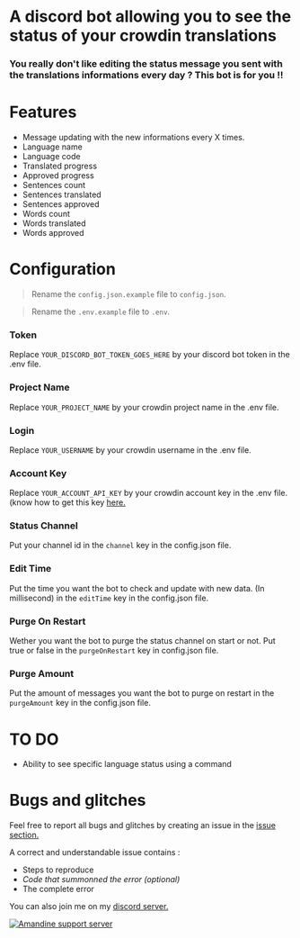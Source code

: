 # A discord bot allowing you to see the status of your crowdin translations


### You really don't like editing the status message you sent with the translations informations every day ? This bot is for you !!

# Features

- Message updating with the new informations every X times.
- Language name
- Language code
- Translated progress
- Approved progress
- Sentences count
- Sentences translated
- Sentences approved
- Words count
- Words translated
- Words approved

# Configuration

> Rename the ``config.json.example`` file to ``config.json``.

> Rename the ``.env.example`` file to ``.env``.

### Token 

Replace ``YOUR_DISCORD_BOT_TOKEN_GOES_HERE`` by your discord bot token in the .env file.

### Project Name

Replace ``YOUR_PROJECT_NAME`` by your crowdin project name in the .env file.

### Login

Replace ``YOUR_USERNAME`` by your crowdin username in the .env file.

### Account Key

Replace ``YOUR_ACCOUNT_API_KEY`` by your crowdin account key in the .env file. (know how to get this key <a href="https://support.crowdin.com/account-settings/#api">here.</a>

### Status Channel

Put your channel id in the ``channel`` key in the config.json file.

### Edit Time

Put the time you want the bot to check and update with new data. (In millisecond) in the ``editTime`` key in the config.json file.

### Purge On Restart

Wether you want the bot to purge the status channel on start or not. Put true or false in the ``purgeOnRestart`` key in config.json file.

### Purge Amount

Put the amount of messages you want the bot to purge on restart in the ``purgeAmount`` key in the config.json file.

# TO DO

- Ability to see specific language status using a command

# Bugs and glitches

Feel free to report all bugs and glitches by creating an issue in the <a href="https://github.com/Mr-KayJayDee/discord-crowdin-status/issues">issue section.</a>

A correct and understandable issue contains : 
- Steps to reproduce 
- *Code that summonned the error (optional)*
- The complete error

You can also join me on my <a href="https://discord.gg/Uqd2sQP">discord server.</a>

<a href="https://discord.gg/Uqd2sQP"><img src="https://discord.com/api/guilds/527836578912010251/widget.png" alt="Amandine support server"/></a>